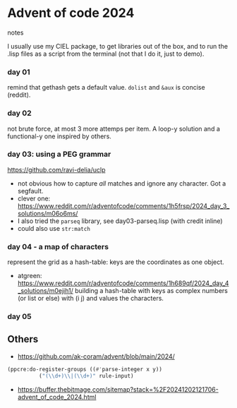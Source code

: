 # Advent of code 2024

notes

I usually use my CIEL package, to get libraries out of the box, and to
run the .lisp files as a script from the terminal (not that I do it,
just to demo).

### day 01

remind that gethash gets a default value. `dolist` and `&aux` is concise (reddit).

### day 02

not brute force, at most 3 more attemps per item. A loop-y solution and a functional-y one inspired by others.

### day 03: using a PEG grammar

https://github.com/ravi-delia/uclp

- not obvious how to capture *all* matches and ignore any character. Got a segfault.
- clever one: https://www.reddit.com/r/adventofcode/comments/1h5frsp/2024_day_3_solutions/m06o6ms/
- I also tried the `parseq` library, see day03-parseq.lisp (with credit inline)
- could also use `str:match`

### day 04 - a map of characters

represent the grid as a hash-table: keys are the coordinates as one object.

- atgreen: https://www.reddit.com/r/adventofcode/comments/1h689qf/2024_day_4_solutions/m0ejih1/ building a hash-table with keys as complex numbers (or list or else) with (i j) and values the characters.

### day 05

## Others

- https://github.com/ak-coram/advent/blob/main/2024/

```lisp
(ppcre:do-register-groups ((#'parse-integer x y))
          ("(\\d+)\\|(\\d+)" rule-input)
```

- https://buffer.thebitmage.com/sitemap?stack=%2F20241202121706-advent_of_code_2024.html
